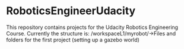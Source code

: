 # RoboticsEngineerUdacity
This repository contains projects for the Udacity Robotics Engineering Course.
Currently the structure is:
/workspaceL1/myrobot/->Files and folders for the first project (setting up a gazebo world)
